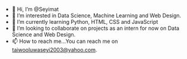 - 👋 Hi, I’m @Seyimat
- 👀 I’m interested in Data Science, Machine Learning and Web Design.
- 🌱 I’m currently learning Python, HTML, CSS and JavaScript
- 💞️ I’m looking to collaborate on projects as an intern for now on Data Science and Web Design.
- 📫 How to reach me...You can reach me on taiwooluwaseyi2003@yahoo.com.

<!---
Seyimat/Seyimat is a ✨ special ✨ repository because its `README.md` (this file) appears on your GitHub profile.
You can click the Preview link to take a look at your changes.
--->
